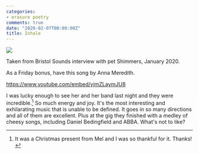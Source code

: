 ```yaml
---
categories:
- erasure poetry
comments: true
date: "2020-02-07T00:00:00Z"
title: Inhale
---
```

  
<img src="/assets/images/articles/inhale.jpeg"  class="responsive"><br>

Taken from Bristol Sounds interview with pet Shimmers, January 2020.  

As a Friday bonus, have this song by Anna Meredith.  

https://www.youtube.com/embed/yjmZLaymJU8

I was lucky enough to see her and her band last night and they were incredible.[^1] So much energy and joy. It's the most interesting and exhilarating music that is unable to be defined. It goes in so many directions and all of them are excellent. Plus at the gig they finished with a medley of cheesy songs, including Daniel Bedingfield and ABBA. What's not to like?  

[^1]: It was a Christmas present from Mel and I was so thankful for it. Thanks!
